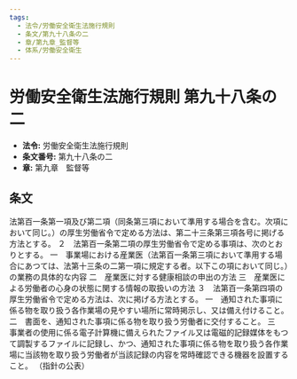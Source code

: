 ```yaml
---
tags:
  - 法令/労働安全衛生法施行規則
  - 条文/第九十八条の二
  - 章/第九章_監督等
  - 体系/労働安全衛生
---
```

# 労働安全衛生法施行規則 第九十八条の二

- **法令:** 労働安全衛生法施行規則
- **条文番号:** 第九十八条の二
- **章:** 第九章　監督等

## 条文
法第百一条第一項及び第二項（同条第三項において準用する場合を含む。次項において同じ。）の厚生労働省令で定める方法は、第二十三条第三項各号に掲げる方法とする。
２　法第百一条第二項の厚生労働省令で定める事項は、次のとおりとする。
一　事業場における産業医（法第百一条第三項において準用する場合にあつては、法第十三条の二第一項に規定する者。以下この項において同じ。）の業務の具体的な内容
二　産業医に対する健康相談の申出の方法
三　産業医による労働者の心身の状態に関する情報の取扱いの方法
３　法第百一条第四項の厚生労働省令で定める方法は、次に掲げる方法とする。
一　通知された事項に係る物を取り扱う各作業場の見やすい場所に常時掲示し、又は備え付けること。
二　書面を、通知された事項に係る物を取り扱う労働者に交付すること。
三　事業者の使用に係る電子計算機に備えられたファイル又は電磁的記録媒体をもつて調製するファイルに記録し、かつ、通知された事項に係る物を取り扱う各作業場に当該物を取り扱う労働者が当該記録の内容を常時確認できる機器を設置すること。
（指針の公表）

